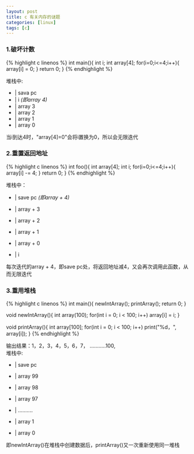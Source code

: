 ```yaml
---
layout: post 
title: c 有关内存的谜题
categories: [linux]
tags: [c]
---
```


### 1.破坏计数

{% highlight c linenos %}
int main(){
    int i;
    int array[4];
    for(i=0;i<=4;i++){
        array[i] = 0;
    }
    return 0;
}
{% endhighlight %}

堆栈中:

- | sava pc
- | i  *(即array 4)*
- | array 3
- | array 2
- | array 1
- | array 0

当i到达4时，"array[4]=0"会将i置换为0，所以会无限迭代

### 2.重置返回地址

{% highlight c linenos %}
int foo(){
    int array[4];
    int i;
    for(i=0;i<=4;i++){
        array[i] -= 4;
    }
    return 0;
}
{% endhighlight %}

堆栈中：

- | save pc *(即array + 4)*

- | array + 3

- | array + 2

- | array + 1

- | array + 0

- | i

每次迭代的array + 4，即save pc处，将返回地址减4，又会再次调用此函数，从而无限迭代

### 3.重用堆栈

{% highlight c linenos %}
int main(){
    newIntArray();
    printArray();
    return 0;
}

void newIntArray(){
    int array(100);
    for(int i = 0; i < 100; i++)
        array[i] = i; 
}  

void printArray(){
    int array[100];
    for(int i = 0; i < 100; i++)
        print("%d，", array[i]);
}
{% endhighlight %}

输出结果：1，2，3，4，5，6，7， ...........100,    
堆栈中:

- | save pc

- | array 99

- | array 98

- | array 97

- | ..........

- | array 1

- | array 0

即newIntArray()在堆栈中创建数据后，printArray()又一次重新使用同一堆栈
